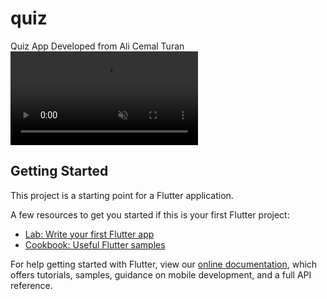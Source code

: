 # quiz

Quiz App Developed from Ali Cemal Turan
<video src="https://go.4vio.com/upload/xrecorder-07052022-114213-4a34q8j.mp4" autoplay muted> </video>
## Getting Started

This project is a starting point for a Flutter application.

A few resources to get you started if this is your first Flutter project:

- [Lab: Write your first Flutter app](https://flutter.dev/docs/get-started/codelab)
- [Cookbook: Useful Flutter samples](https://flutter.dev/docs/cookbook)

For help getting started with Flutter, view our
[online documentation](https://flutter.dev/docs), which offers tutorials,
samples, guidance on mobile development, and a full API reference.
